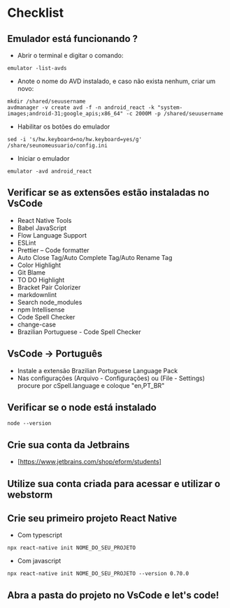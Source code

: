 # Checklist

## Emulador está funcionando ?

* Abrir o terminal e digitar o comando:

```console
emulator -list-avds
```

* Anote o nome do AVD instalado, e caso não exista nenhum, criar um novo:

```console
mkdir /shared/seuusername
avdmanager -v create avd -f -n android_react -k "system-images;android-31;google_apis;x86_64" -c 2000M -p /shared/seuusername
```

* Habilitar os botões do emulador

```console
sed -i 's/hw.keyboard=no/hw.keyboard=yes/g' /share/seunomeusuario/config.ini
```

* Iniciar o emulador

```console
emulator -avd android_react
```

## Verificar se as extensões estão instaladas no VsCode

* React Native Tools
* Babel JavaScript
* Flow Language Support
* ESLint
* Prettier – Code formatter
* Auto Close Tag/Auto Complete Tag/Auto Rename Tag
* Color Highlight
* Git Blame
* TO DO Highlight
* Bracket Pair Colorizer
* markdownlint
* Search node_modules
* npm Intellisense
* Code Spell Checker
* change-case
* Brazilian Portuguese - Code Spell Checker

## VsCode -> Português

* Instale a extensão Brazilian Portuguese Language Pack
* Nas configurações (Arquivo - Configurações) ou (File - Settings) procure por cSpell.language e coloque "en,PT_BR"

## Verificar se o node está instalado

```console
node --version
```

## Crie sua conta da Jetbrains

* [https://www.jetbrains.com/shop/eform/students]

## Utilize sua conta criada para acessar e utilizar o webstorm

## Crie seu primeiro projeto React Native

* Com typescript

```console
npx react-native init NOME_DO_SEU_PROJETO
```

* Com javascript

```console
npx react-native init NOME_DO_SEU_PROJETO --version 0.70.0
```

## Abra a pasta do projeto no VsCode e let's code!